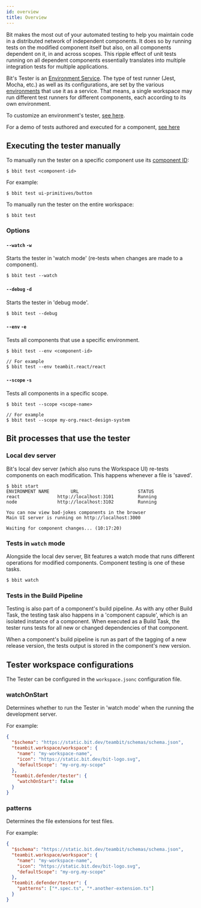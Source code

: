 ```yaml
---
id: overview
title: Overview
---
```


Bit makes the most out of your automated testing to help you maintain code in a distributed network of independent components. It does so by running tests on the modified component itself but also, on all components dependent on it, in and across scopes. This ripple effect of unit tests running on all dependent components essentially translates into multiple integration tests for multiple applications.

Bit's Tester is an [Environment Service](/environments/environment-services). The type of test runner (Jest, Mocha, etc.) as well as its configurations, are set by the various [environments](/environments/overview) that use it as a service. That means, a single workspace may run different test runners for different components, each according to its own environment.

To customize an environment's tester, [see here](/environments/environment-services).

For a demo of tests authored and executed for a component, [see here](/getting-started/test)

## Executing the tester manually

To manually run the tester on a specific component use its [component ID](/bit-components/overview#component-id):

```shell
$ bbit test <component-id>
```

For example:

```shell
$ bbit test ui-primitives/button
```

To manually run the tester on the entire workspace:

```shell
$ bbit test
```

### Options

#### `--watch` `-w`

Starts the tester in 'watch mode' (re-tests when changes are made to a component).

```shell
$ bbit test --watch
```

#### `--debug` `-d`

Starts the tester in 'debug mode'.

```shell
$ bbit test --debug
```

#### `--env` `-e`

Tests all components that use a specific environment.

```shell
$ bbit test --env <component-id>

// For example
$ bbit test --env teambit.react/react
```

#### `--scope` `-s`

Tests all components in a specific scope.

```shell
$ bbit test --scope <scope-name>

// For example
$ bbit test --scope my-org.react-design-system
```

## Bit processes that use the tester

### Local dev server

Bit's local dev server (which also runs the Workspace UI) re-tests components on each modification. This happens whenever a file is 'saved'.

```shell
$ bbit start
ENVIRONMENT NAME        URL                      STATUS
react              http://localhost:3101         Running
node               http://localhost:3102         Running

You can now view bad-jokes components in the browser
Main UI server is running on http://localhost:3000

Waiting for component changes... (10:17:20)
```

### Tests in `watch` mode

Alongside the local dev server, Bit features a watch mode that runs different operations for modified components. Component testing is one of these tasks.

```sh
$ bbit watch
```

### Tests in the Build Pipeline

Testing is also part of a component's build pipeline. As with any other Build Task, the testing task also happens in a 'component capsule', which is an isolated instance of a component. When executed as a Build Task, the tester runs tests for all new or changed dependencies of that component.

When a component's build pipeline is run as part of the tagging of a new release version, the tests output is stored in the component's new version.

## Tester workspace configurations

The Tester can be configured in the `workspace.jsonc` configuration file.

### watchOnStart

Determines whether to run the Tester in 'watch mode' when the running the development server.

For example:

```json
{
  "$schema": "https://static.bit.dev/teambit/schemas/schema.json",
  "teambit.workspace/workspace": {
    "name": "my-workspace-name",
    "icon": "https://static.bit.dev/bit-logo.svg",
    "defaultScope": "my-org.my-scope"
  },
  "teambit.defender/tester": {
    "watchOnStart": false
  }
}
```

### patterns

Determines the file extensions for test files.

For example:

```json
{
  "$schema": "https://static.bit.dev/teambit/schemas/schema.json",
  "teambit.workspace/workspace": {
    "name": "my-workspace-name",
    "icon": "https://static.bit.dev/bit-logo.svg",
    "defaultScope": "my-org.my-scope"
  },
  "teambit.defender/tester": {
    "patterns": ["*.spec.ts", "*.another-extension.ts"]
  }
}
```
